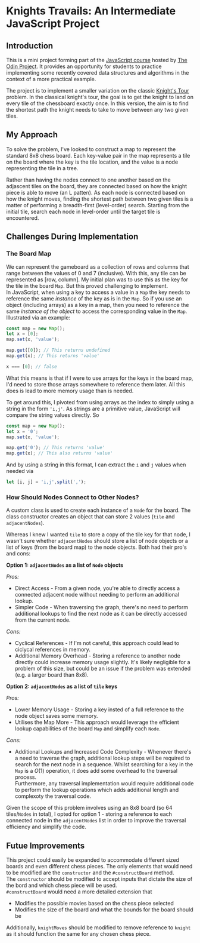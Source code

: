 # Knights Travails: An Intermediate JavaScript Project

## Introduction

This is a mini project forming part of the [JavaScript course](https://www.theodinproject.com/lessons/javascript-knights-travails) hosted by [The Odin Project](https://www.theodinproject.com/). It provides an opportunity for students to practice implementing some recently covered data structures and algorithms in the context of a more practical example.

The project is to implement a smaller variation on the classic [Knight's Tour](https://en.wikipedia.org/wiki/Knight%27s_tour) problem. In the classical knight's tour, the goal is to get the knight to land on every tile of the chessboard exactly once. In this version, the aim is to find the shortest path the knight needs to take to move between any two given tiles.

## My Approach

To solve the problem, I've looked to construct a map to represent the standard 8x8 chess board. Each key-value pair in the map represents a tile on the board where the key is the tile location, and the value is a node representing the tile in a tree.

Rather than having the nodes connect to one another based on the adjascent tiles on the board, they are connected based on how the knight piece is able to move (an L patten). As each node is connected based on how the knight moves, finding the shortest path between two given tiles is a matter of performing a breadth-first (level-order) search. Starting from the initial tile, search each node in level-order until the target tile is encountered.

## Challenges During Implementation

### The Board Map

We can represent the gameboard as a collection of rows and columns that range between the values of 0 and 7 (inclusive). With this, any tile can be represented as [row, column]. My initial plan was to use this as the key for the tile in the board `Map`. But this proved challenging to implement.  
In JavaScript, when using a key to access a value in a `Map` the key needs to reference the same _instance_ of the key as is in the `Map`. So if you use an object (including arrays) as a key in a map, then you need to reference the same _instance of the object_ to access the corresponding value in the `Map`. Illustrated via an example:

```javascript
const map = new Map();
let x = [0];
map.set(x, 'value');

map.get([0]); // This returns undefined
map.get(x); // This returns 'value'

x === [0]; // false
```

What this means is that if I were to use arrays for the keys in the board map, I'd need to store those arrays somewhere to reference them later. All this does is lead to more memory usage than is needed.

To get around this, I pivoted from using arrays as the index to simply using a string in the form `'i,j'`. As strings are a primitive value, JavaScript will compare the string values directly. So

```javascript
const map = new Map();
let x = '0';
map.set(x, 'value');

map.get('0'); // This returns 'value'
map.get(x); // This also returns 'value'
```

And by using a string in this format, I can extract the `i` and `j` values when needed via

```javascript
let [i, j] = 'i,j',split(',');
```

### How Should Nodes Connect to Other Nodes?

A custom class is used to create each instance of a `Node` for the board. The class constructor creates an object that can store 2 values (`tile` and `adjacentNodes`).

Whereas I knew I wanted `tile` to store a copy of the tile key for that node, I wasn't sure whether `adjacentNodes` should store a list of node objects or a list of keys (from the board map) to the node objects. Both had their pro's and cons:

**Option 1: `adjacentNodes` as a list of `Node` objects**

_Pros:_

- Direct Access - From a given node, you're able to directly access a connected adjacent node without needing to perform an additional lookup.
- Simpler Code - When traversing the graph, there's no need to perform additional lookups to find the next node as it can be directly accessed from the current node.

_Cons:_

- Cyclical References - If I'm not careful, this approach could lead to ciclycal references in memory.
- Additional Memory Overhead - Storing a reference to another node directly could increase memory usage slightly. It's likely negligible for a problem of this size, but could be an issue if the problem was extended (e.g. a larger board than 8x8).

**Option 2: `adjacentNodes` as a list of `tile` keys**

_Pros:_

- Lower Memory Usage - Storing a key insted of a full reference to the node object saves some memory.
- Utilises the Map More - This approach would leverage the efficient lookup capabilities of the board `Map` and simplify each `Node`.

_Cons:_

- Additional Lookups and Increased Code Complexity - Whenever there's a need to traverse the graph, additional lookup steps will be required to search for the next node in a sequence. Whilst searching for a key in the `Map` is a $O(1)$ operation, it does add some overhead to the traversal process.  
  Furthermore, any traversal implementation would require additional code to perform the lookup operations which adds additional length and complexoty the traversal code.

Given the scope of this problem involves using an 8x8 board (so 64 tiles/`Nodes` in total), I opted for option 1 - storing a reference to each connected node in the `adjacentNodes` list in order to improve the traversal efficiency and simplify the code.

## Futue Improvements

This project could easily be expanded to accommodate different sized boards and even different chess pieces. The only elements that would need to be modified are the `constructor` and the `#constructBoard` method.  
The `constructor` should be modified to accept inputs that dictate the size of the bord and which chess piece will be used.  
`#constructBoard` would need a more detailed extension that

- Modifies the possible movies based on the chess piece selected
- Modifies the size of the board and what the bounds for the board should be

Additionally, `knightMoves` should be modified to remove reference to `knight` as it should function the same for any chosen chess piece.
